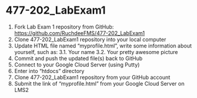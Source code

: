 # 477-202_LabExam1
1.	Fork Lab Exam 1 repository from GitHub: https://github.com/RuchdeeFMS/477-202_LabExam1
2.	Clone 477-202_LabExam1 repository into your local computer
3.	Update HTML file named “myprofile.html”, write some information about yourself, such as:
  3.1.	 Your name
  3.2.	 Your pretty awesome picture
4.	Commit and push the updated file(s) back to GitHub
5.	Connect to your Google Cloud Server (using Putty)
6.	Enter into “htdocs” directory
7.	Clone 477-202_LabExam1 repository from your GitHub account
8.	Submit the link of “myprofile.html” from your Google Cloud Server on LMS2
